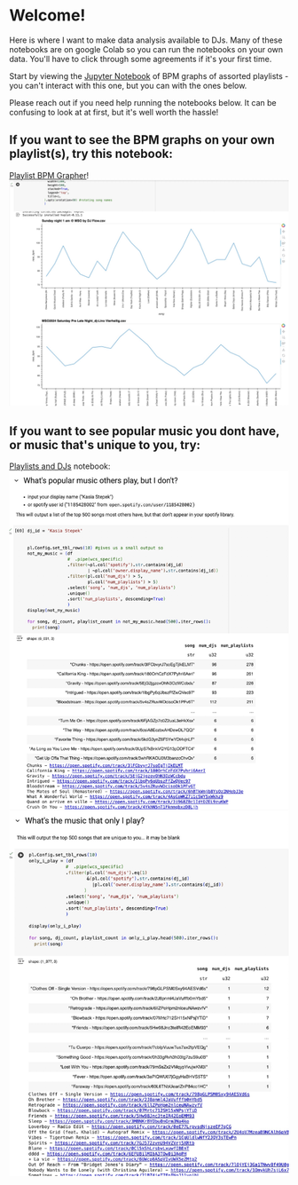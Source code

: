 
# Welcome!
Here is where I want to make data analysis available to DJs.
Many of these notebooks are on google Colab so you can run the notebooks on your own data. You'll have to click through some agreements if it's your first time. 

Start by viewing the [Jupyter Notebook](https://github.com/ThomasMAhern/WCS_playlist_analysis/blob/main/notebooks/WCS_playlist_analysis.ipynb) of BPM graphs of assorted playlists - you can't interact with this one, but you can with the ones below.

Please reach out if you need help running the notebooks below. It can be confusing to look at at first, but it's well worth the hassle!


## If you want to see the BPM graphs on your own playlist(s), try this notebook: 
[Playlist BPM Grapher](https://colab.research.google.com/drive/11E7wQ6Ccf2CFu5vbWURZbT3i7vYaNZJJ?usp=sharing)!
![BPM Grapher](https://github.com/ThomasMAhern/WCS_playlist_analysis/blob/main/graphs/BPM_graphs.jpg)


## If you want to see popular music you dont have, or music that's unique to you, try: 
[Playlists and DJs](https://colab.research.google.com/drive/1w75Xg6p-nT_67vZx14HUDe91RD2Mo8gN?usp=sharing) notebook:
[![Playlists and DJs](https://github.com/ThomasMAhern/WCS_playlist_analysis/blob/main/graphs/music_others_play_but_i_dont.jpg)](https://colab.research.google.com/drive/1w75Xg6p-nT_67vZx14HUDe91RD2Mo8gN?usp=sharing)
[![Playlists and DJs](https://github.com/ThomasMAhern/WCS_playlist_analysis/blob/main/graphs/music_only_i_play.jpg)](https://colab.research.google.com/drive/1w75Xg6p-nT_67vZx14HUDe91RD2Mo8gN?usp=sharing)
